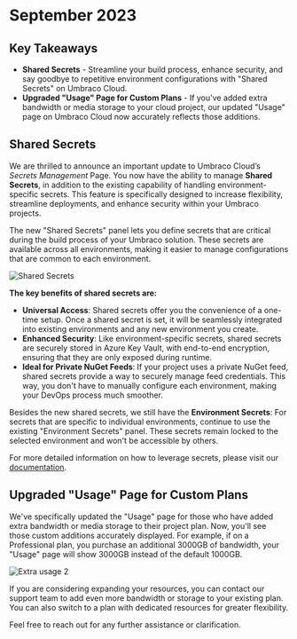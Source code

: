# September 2023

## Key Takeaways

* **Shared Secrets** - Streamline your build process, enhance security, and say goodbye to repetitive environment configurations with "Shared Secrets" on Umbraco Cloud.
* **Upgraded "Usage" Page for Custom Plans** - If you've added extra bandwidth or media storage to your cloud project, our updated "Usage" page on Umbraco Cloud now accurately reflects those additions.

## Shared Secrets

We are thrilled to announce an important update to Umbraco Cloud’s _Secrets Management_ Page. You now have the ability to manage **Shared Secrets**, in addition to the existing capability of handling environment-specific secrets. This feature is specifically designed to increase flexibility, streamline deployments, and enhance security within your Umbraco projects.

The new "Shared Secrets" panel lets you define secrets that are critical during the build process of your Umbraco solution. These secrets are available across all environments, making it easier to manage configurations that are common to each environment.

![Shared Secrets](../../images/SharedSecrets.gif)

**The key benefits of shared secrets are:**

* **Universal Access**: Shared secrets offer you the convenience of a one-time setup. Once a shared secret is set, it will be seamlessly integrated into existing environments and any new environment you create.
* **Enhanced Security**: Like environment-specific secrets, shared secrets are securely stored in Azure Key Vault, with end-to-end encryption, ensuring that they are only exposed during runtime.
* **Ideal for Private NuGet Feeds**: If your project uses a private NuGet feed, shared secrets provide a way to securely manage feed credentials. This way, you don't have to manually configure each environment, making your DevOps process much smoother.

Besides the new shared secrets, we still have the **Environment Secrets**: For secrets that are specific to individual environments, continue to use the existing "Environment Secrets" panel. These secrets remain locked to the selected environment and won't be accessible by others.

For more detailed information on how to leverage secrets, please visit our [documentation](https://docs.umbraco.com/umbraco-cloud/set-up/project-settings/secrets-management).

## Upgraded "Usage" Page for Custom Plans

We've specifically updated the "Usage" page for those who have added extra bandwidth or media storage to their project plan. Now, you'll see those custom additions accurately displayed. For example, if on a Professional plan, you purchase an additional 3000GB of bandwidth, your "Usage" page will show 3000GB instead of the default 1000GB.

![Extra usage 2](../../images/UsageExtra2.png)

If you are considering expanding your resources, you can contact our support team to add even more bandwidth or storage to your existing plan. You can also switch to a plan with dedicated resources for greater flexibility.

Feel free to reach out for any further assistance or clarification.
